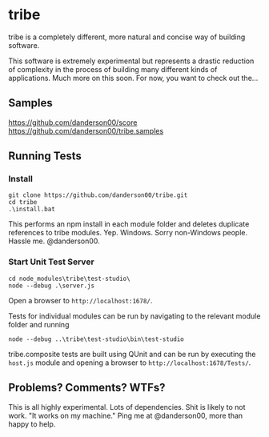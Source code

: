 # tribe

tribe is a completely different, more natural and concise way of building software.

This software is extremely experimental but represents a drastic reduction of complexity in the
process of building many different kinds of applications. Much more on this soon. For now, you want to check out the...

## Samples

https://github.com/danderson00/score
https://github.com/danderson00/tribe.samples

## Running Tests

### Install

    git clone https://github.com/danderson00/tribe.git
    cd tribe
    .\install.bat

This performs an npm install in each module folder and deletes duplicate references
to tribe modules. Yep. Windows. Sorry non-Windows people. Hassle me. @danderson00.

### Start Unit Test Server

    cd node_modules\tribe\test-studio\
    node --debug .\server.js

Open a browser to `http://localhost:1678/`.

Tests for individual modules can be run by navigating to the relevant module folder and running

    node --debug ..\tribe\test-studio\bin\test-studio

tribe.composite tests are built using QUnit and can be run by executing the
`host.js` module and opening a browser to `http://localhost:1678/Tests/`.

Problems? Comments? WTFs?
-------------------------

This is all highly experimental. Lots of dependencies. Shit is likely to not work.
"It works on my machine." Ping me at @danderson00, more than happy to help.
